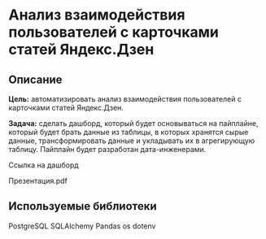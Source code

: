 # Анализ взаимодействия пользователей с карточками статей Яндекс.Дзен #

## Описание ##

**Цель:**
автоматизировать анализ взаимодействия пользователей с карточками статей Яндекс.Дзен.

**Задача:** 
сделать дашборд, который будет основываться на пайплайне, который будет брать данные из таблицы, в которых хранятся сырые данные, трансформировать данные и укладывать их в агрегирующую таблицу. Пайплайн будет разработан дата-инженерами.

Ссылка на дашборд

Презентация.pdf

## Используемые библиотеки ##
PostgreSQL SQLAlchemy Pandas os dotenv
